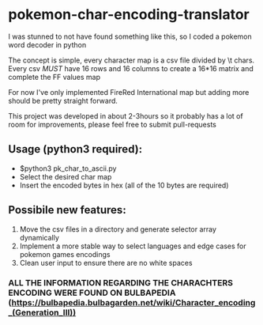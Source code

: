 # pokemon-char-encoding-translator
I was stunned to not have found something like this, so I coded a pokemon word decoder in python


The concept is simple, every character map is a csv file divided by \t chars. 
Every csv *MUST* have 16 rows and 16 columns to create a 16*16 matrix and complete the FF values map

For now I've only implemented FireRed International map but adding more should be pretty straight forward.

This project was developed in about 2-3hours so it probably has a lot of room for improvements, please feel free to submit pull-requests

## Usage (python3 required):
  - $python3 pk_char_to_ascii.py
  - Select the desired char map
  - Insert the encoded bytes in hex (all of the 10 bytes are required)

## Possibile new features:
  1. Move the csv files in a directory and generate selector array dynamically
  2. Implement a more stable way to select languages and edge cases for pokemon games encodings 
  3. Clean user input to ensure there are no white spaces
  
### ALL THE INFORMATION REGARDING THE CHARACHTERS ENCODING WERE FOUND ON BULBAPEDIA (https://bulbapedia.bulbagarden.net/wiki/Character_encoding_(Generation_III))
